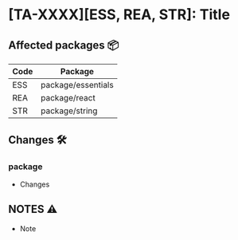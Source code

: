 # [TA-XXXX][ESS, REA, STR]: Title

## Affected packages :package:

| Code | Package                 |
|------|-------------------------|
| ESS  | package/essentials      |
| REA  | package/react           |
| STR  | package/string          |


## Changes :hammer_and_wrench:

### package

- Changes

## NOTES :warning:
- Note